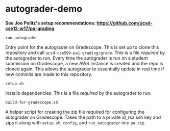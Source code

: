 # autograder-demo

**See Joe Politz's setup recommendations: https://github.com/ucsd-cse12-w17/pa-grading**

`run_autograder`

  Entry point for the autograder on Gradescope. This is set up to clone this 
  repository and call `ucsd-cse599-pa1-grading/grade`. This is a file
  *required* by the autograder to run. Every time the autograder is run on a
  student submission on Gradescope, a new AWS instance is created and the repo
  is cloned again. This allows the autograder to essentially update in real
  time if new commits are made to this repository.
  
`setup.sh`

  Installs dependencies. This is a file *required* by the autograder to run.

`build-for-gradescope.sh`

  A helper script for creating the zip file required for configuring the
  autograder on Gradescope. Takes the path to a private id_rsa ssh key and zips
  it along with `setup.sh`, `config`, and `run_autograder` into `pa.zip`.
